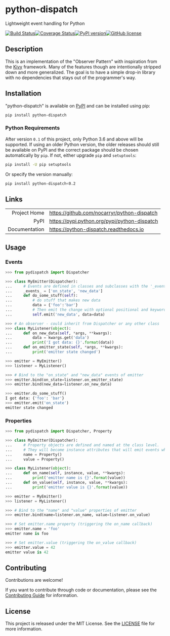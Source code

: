# python-dispatch
Lightweight event handling for Python

[![Build Status](https://travis-ci.org/nocarryr/python-dispatch.svg?branch=master)](https://travis-ci.org/nocarryr/python-dispatch)[![Coverage Status](https://coveralls.io/repos/github/nocarryr/python-dispatch/badge.svg?branch=master)](https://coveralls.io/github/nocarryr/python-dispatch?branch=master)[![PyPI version](https://badge.fury.io/py/python-dispatch.svg)](https://badge.fury.io/py/python-dispatch)[![GitHub license](https://img.shields.io/badge/license-MIT-blue.svg)](https://raw.githubusercontent.com/nocarryr/python-dispatch/master/LICENSE.txt)

## Description
This is an implementation of the "Observer Pattern" with inspiration from the
[Kivy](kivy.org) framework. Many of the features though are intentionally
stripped down and more generalized. The goal is to have a simple drop-in
library with no dependencies that stays out of the programmer's way.

## Installation
"python-dispatch" is available on [PyPI](https://pypi.org/project/python-dispatch/)
and can be installed using pip:

```bash
pip install python-dispatch
```

### Python Requirements
After version `0.1` of this project, only Python 3.6 and above will be supported.
If using an older Python version, the older releases should still be available
on PyPI and the correct package should be chosen automatically by `pip`.
If not, either upgrade `pip` and `setuptools`:

```bash
pip install -U pip setuptools
```

Or specify the version manually:

```bash
pip install python-dispatch<0.2
```

## Links

|               |                                              |
| -------------:|:-------------------------------------------- |
| Project Home  | https://github.com/nocarryr/python-dispatch  |
| PyPI          | https://pypi.python.org/pypi/python-dispatch |
| Documentation | https://python-dispatch.readthedocs.io       |


## Usage

### Events

```python
>>> from pydispatch import Dispatcher

>>> class MyEmitter(Dispatcher):
...     # Events are defined in classes and subclasses with the '_events_' attribute
...     _events_ = ['on_state', 'new_data']
...     def do_some_stuff(self):
...         # do stuff that makes new data
...         data = {'foo':'bar'}
...         # Then emit the change with optional positional and keyword arguments
...         self.emit('new_data', data=data)

>>> # An observer - could inherit from Dispatcher or any other class
>>> class MyListener(object):
...     def on_new_data(self, *args, **kwargs):
...         data = kwargs.get('data')
...         print('I got data: {}'.format(data))
...     def on_emitter_state(self, *args, **kwargs):
...         print('emitter state changed')

>>> emitter = MyEmitter()
>>> listener = MyListener()

>>> # Bind to the "on_state" and "new_data" events of emitter
>>> emitter.bind(on_state=listener.on_emitter_state)
>>> emitter.bind(new_data=listener.on_new_data)

>>> emitter.do_some_stuff()
I got data: {'foo': 'bar'}
>>> emitter.emit('on_state')
emitter state changed

```

### Properties

```python
>>> from pydispatch import Dispatcher, Property

>>> class MyEmitter(Dispatcher):
...     # Property objects are defined and named at the class level.
...     # They will become instance attributes that will emit events when their values change
...     name = Property()
...     value = Property()

>>> class MyListener(object):
...     def on_name(self, instance, value, **kwargs):
...         print('emitter name is {}'.format(value))
...     def on_value(self, instance, value, **kwargs):
...         print('emitter value is {}'.format(value))

>>> emitter = MyEmitter()
>>> listener = MyListener()

>>> # Bind to the "name" and "value" properties of emitter
>>> emitter.bind(name=listener.on_name, value=listener.on_value)

>>> # Set emitter.name property (triggering the on_name callback)
>>> emitter.name = 'foo'
emitter name is foo

>>> # Set emitter.value (triggering the on_value callback)
>>> emitter.value = 42
emitter value is 42

```

## Contributing

Contributions are welcome!

If you want to contribute through code or documentation, please see the
[Contributing Guide](CONTRIBUTING.md) for information.

## License

This project is released under the MIT License. See the [LICENSE](LICENSE.txt) file
for more information.
